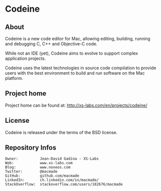 Codeine
=======

About
-----

Codeine is a new code editor for Mac, allowing editing, building, running and debugging C, C++ and Objective-C code.

While not an IDE (yet), Codeine aims to evolve to support complex application projects.

Codeine uses the latest technologies in source code compilation to provide users with the best environment to build and run software on the Mac platform.

Project home
------------

Project home can be found at: http://xs-labs.com/en/projects/codeine/

License
-------

Codeine is released under the terms of the BSD license.

Repository Infos
----------------

    Owner:			Jean-David Gadina - XS-Labs
    Web:			www.xs-labs.com
    Blog:			www.noxeos.com
    Twitter:		@macmade
    GitHub:			github.com/macmade
    LinkedIn:		ch.linkedin.com/in/macmade/
    StackOverflow:	stackoverflow.com/users/182676/macmade
